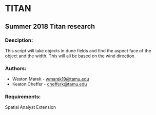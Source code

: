 # TITAN

## Summer 2018 Titan research
### Desciption: 
This script will take objects in dune fields and find the aspect face of the object and the width. This will all be based on the wind direction.
### Authors: 
* Weston Marek - wmarek19@tamu.edu
* Keaton Cheffer - chefferk@tamu.edu
### Requirements:
Spatial Analyst Extension
